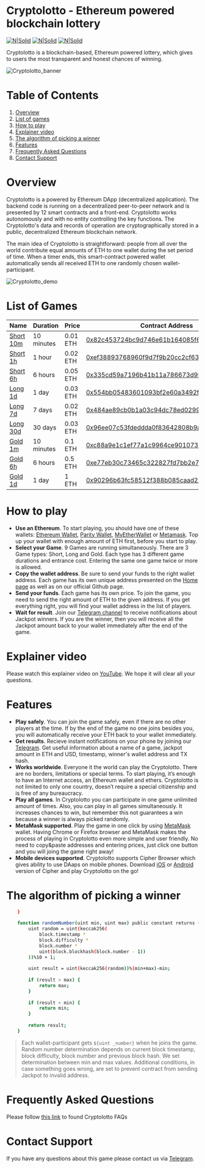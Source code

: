 # Cryptolotto - Ethereum powered blockchain lottery

[![N|Solid](https://github.com/cryptolotto/Cryptolotto/blob/master/Powered%20by%20ETH.png?raw=true)](https://www.ethereum.org) [![N|Solid](https://github.com/cryptolotto/Cryptolotto/blob/master/Made%20by%20Erde.png?raw=true)](https://t.me/erdegroup) [![N|Solid](https://github.com/cryptolotto/Cryptolotto/blob/master/Play%20Cryptolotto.png?raw=true)](https://cryptolotto.cc)

Cryptolotto is a blockchain-based, Ethereum powered lottery, which gives to users the most transparent and honest chances of winning.

![Cryptolotto_banner](https://github.com/cryptolotto/Cryptolotto/blob/master/GitHub%20banner.png?raw=true)
# Table of Contents
1. [Overview](#overview)
2. [List of games](#list-of-games)
3. [How to play](#how-to-play)
4. [Explainer video](#explainer-video)
5. [The algorithm of picking a winner](#the-algorithm-of-picking-a-winner)
6. [Features](#features)
7. [Frequently Asked Questions](#frequently-asked-questions)
8. [Contact Support](#contact-support)

# Overview
Cryptolotto is a powered by Ethereum DApp (decentralized application). The backend code is running on a decentralized peer-to-peer network and is presented by 12 smart contracts and a front-end. Cryptolotto works autonomously and with no entity controlling the key functions. The Cryptolotto's data and records of operation are cryptographically stored in a public, decentralized Ethereum blockchain network.

The main idea of Cryptolotto is straightforward: people from all over the world contribute equal amounts of ETH to one wallet during the set period of time. When a timer ends, this smart-contract powered wallet automatically sends all received ETH to one randomly chosen wallet-participant.

![Cryptolotto_demo](https://github.com/cryptolotto/Cryptolotto/blob/master/demo%20Cryptolotto.gif?raw=true)

# List of Games
| Name | Duration | Price |Contract Address |
| ------ | ------ | ------ | ------ |
| [Short 10m](https://www.cryptolotto.cc/en/short/10m) | 10 minutes | 0.01 ETH |[0x82c453724bc9d746e61b164085f60752c595411b](https://etherscan.io/address/0x82c453724bc9d746e61b164085f60752c595411b)|
| [Short 1h](https://www.cryptolotto.cc/en/short/1h) | 1 hour | 0.02 ETH |[0xef38893768960f9d7f9b20cc2cf63c7f6a113136](https://etherscan.io/address/0xef38893768960f9d7f9b20cc2cf63c7f6a113136)|
| [Short 6h](https://www.cryptolotto.cc/en/short/6h) | 6 hours | 0.05 ETH |[0x335cd59a7196b41b11a786673d95eff8355abef7](https://etherscan.io/address/0x335cd59a7196b41b11a786673d95eff8355abef7)|
| [Long 1d](https://www.cryptolotto.cc/en/long/1d) | 1 day | 0.03 ETH |[0x554bb05483601093bf2e60a3492f4e5438e0c6a7](https://etherscan.io/address/0x554bb05483601093bf2e60a3492f4e5438e0c6a7)|
| [Long 7d](https://www.cryptolotto.cc/en/long/7d) | 7 days | 0.02 ETH |[0x484ae89cb0b1a03c94dc78ed02999ef010c9f258](https://etherscan.io/address/0x484ae89cb0b1a03c94dc78ed02999ef010c9f258)|
| [Long 30d](https://www.cryptolotto.cc/en/long/30d)  | 30 days | 0.03 ETH |[0x96ee07c53fdeddda0f83642808b9a707744fd449](https://etherscan.io/address/0x96ee07c53fdeddda0f83642808b9a707744fd449)|
| [Gold 1m](https://www.cryptolotto.cc/en/gold/10m)  | 10 minutes | 0.1 ETH |[0xc88a9e1c1ef77a1c9964ce9010734ad553c6f2f1](https://etherscan.io/address/0xc88a9e1c1ef77a1c9964ce9010734ad553c6f2f1)|
| [Gold 6h](https://www.cryptolotto.cc/en/gold/6h)  | 6 hours | 0.5 ETH |[0xe77eb30c73465c322827fd7bb2e73542a2eb2c96](https://etherscan.io/address/0xe77eb30c73465c322827fd7bb2e73542a2eb2c96)|
| [Gold 1d](https://www.cryptolotto.cc/en/gold/1d)  | 1 day | 1 ETH |[0x90296b63fc58512f388b085caad23e1c4845e11e](https://etherscan.io/address/0x90296b63fc58512f388b085caad23e1c4845e11e)|

# How to play
  - **Use an Ethereum**. To start playing, you should have one of these wallets: [Ethereum Wallet](https://github.com/ethereum/mist/releases), [Parity Wallet](https://www.parity.io), [MyEtherWallet](https://www.myetherwallet.com) or [Metamask](https://metamask.io). Top up your wallet with enough amount of ETH first, before you start to play.
  - **Select your Game**. 9 Games are running simultaneously. There are 3 Game types: Short, Long and Gold. Each type has 3 different game durations and entrance cost. Entering the same one game twice or more is allowed.
  - **Copy the wallet address**. Be sure to send your funds to the right wallet address. Each game has its own unique address presented on the [Home page](https://cryptolotto.cc) as well as on our official Github page.
  - **Send your funds**. Each game has its own price. To join the game, you need to send the right amount of ETH to the given address. If you get everything right, you will find your wallet address in the list of players.
  - **Wait for result**. Join our [Telegram channel](https://t.me/cryptolottoresults) to receive notifications about Jackpot winners. If you are the winner, then you will receive all the Jackpot amount back to your wallet immediately after the end of the game.

# Explainer video
Please watch this explainer video on [YouTube](https://youtu.be/ma2KYqmsdhQ). We hope it will clear all your questions.

# Features
  - **Play safely**. You can join the game safely, even if there are no other players at the time. If by the end of the game no one joins besides you, you will automatically receive your ETH back to your wallet immediately.
  - **Get results**. Recieve instant notifications on your phone by joining our [Telegram](https://www.t.me/cryptolottoresults). Get useful information about a name of a game, jackpot amount in ETH and USD, timestamp, winner's wallet address and TX hash.
  - **Works worldwide**. Everyone it the world can play the Cryptolotto. There are no borders, limitations or special terms. To start playing, it’s enough to have an Internet access, an Ethereum wallet and ethers. Cryptolotto is not limited to only one country, doesn’t require a special citizenship and is free of any bureaucracy.
  - **Play all games**. In Cryptolotto you can participate in one game unlimited amount of times. Also, you can play in all games simultaneously. It increases chances to win, but remember this not guarantees a win because a winner is always picked randomly. 
  - **MetaMask supported**. Play the game in one click by using [MetaMask](https://metamask.io) wallet. Having Chrome or Firefox browser and MetaMask makes the process of playing in Cryptolotto even more simple and user friendly. No need to copy&paste addresses and entering prices, just click one button and you will joing the game right away! 
  - **Mobile devices supported**. Cryptolotto supports Cipher Browser which gives ability to use DAaps on mobile phones. Download [iOS](https://itunes.apple.com/app/cipher-browser-for-ethereum/id1294572970?ls=1&mt=8) or [Android](https://play.google.com/store/apps/details?id=com.cipherbrowser.cipher) version of Cipher and play Cryptolotto on the go!   

# The algorithm of picking a winner

```sh
    }
    
    function randomNumber(uint min, uint max) public constant returns (uint) {
        uint random = uint(keccak256(
            block.timestamp * 
            block.difficulty * 
            block.number *
            uint(block.blockhash(block.number - 1))
        ))%10 + 1;
       
        uint result = uint(keccak256(random))%(min+max)-min;
        
        if (result > max) {
            return max;
        }
        
        if (result < min) {
            return min;
        }
        
        return result;
    }
```
> Each wallet-participant gets `${uint _number}` when he joins the game. Random number determination depends on current block timestamp, block difficulty, block number and previous block hash. We set determination between min and max values. Additional conditions, in case something goes wrong, are set to prevent contract from sending Jackpot to invalid address.  

# Frequently Asked Questions
Please follow [this link](cryptolotto.cc/en/faq) to found Cryptolotto FAQs

# Contact Support
If you have any questions about this game please contact us via [Telegram](https://t.me/cryptolotto_support).
